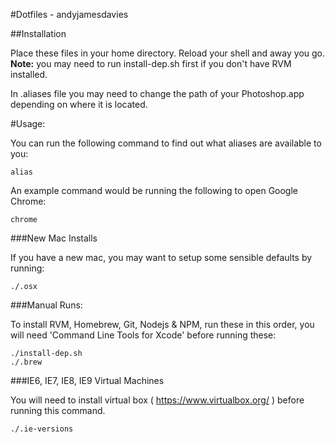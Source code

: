 #Dotfiles - andyjamesdavies

##Installation

Place these files in your home directory. Reload your shell and away you go. **Note:** you may need to run install-dep.sh first if you don't have RVM installed.

In .aliases file you may need to change the path of your Photoshop.app depending on where it is located.

#Usage:

You can run the following command to find out what aliases are available to you:
	
	alias

An example command would be running the following to open Google Chrome:

	chrome

###New Mac Installs

If you have a new mac, you may want to setup some sensible defaults by running:

    ./.osx

###Manual Runs:
	
To install RVM, Homebrew, Git, Nodejs & NPM, run these in this order, you will need 'Command Line Tools for Xcode' before running these:

	./install-dep.sh
	./.brew

###IE6, IE7, IE8, IE9 Virtual Machines

You will need to install virtual box ( https://www.virtualbox.org/ ) before running this command.

	./.ie-versions